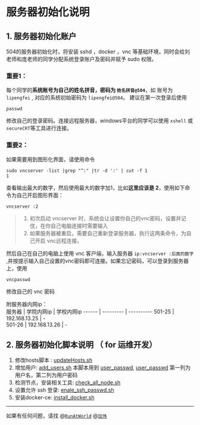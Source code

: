 # 服务器初始化说明
## 1. 服务器初始化账户
504的服务器初始化时，将安装 sshd ，docker ，vnc 等基础环境，同时会给刘老师和庞老师的同学分配系统登录账户及密码并赋予 sudo 权限。    

### **重要1**：
每个同学的**系统账号为自己的姓名拼音，密码为 `姓名拼音@504`**，如
账号为 `lipengfei` , 对应的系统初始密码为 `lipengfei@504`。     建议在第一次登录后使用
```
passwd
```
修改自己的登录密码。连接远程服务器，windows平台的同学可以使用 `xshell` 或 `secureCRT`等工具进行连接。     

### **重要2**：
如果需要用到图形化界面，请使用命令
```
sudo vncserver -list |grep "^:" |tr -d ':' | cut -f 1
1
```
查看输出最大的数字，然后使用最大的数字加1，比如**这里应该是 2**，使用如下命令为自己开启图形界面：
```
vncserver :2
```
>1. 初次启动 vncserver 时，系统会让设置你自己的vnc密码，设置并记住，在你自己电脑连接时需要输入  
>2. 如果服务器被重启，需要自己重新登录服务器，执行这两条命令，为自己开启 vnc远程连接。

然后自己在自己的电脑上使用 vnc 客户端，输入服务器 `ip:vncserver :后面的数字` ,并按提示输入自己设置的vnc密码即可连接。如果忘记密码，可以登录到服务器上，使用
```
vncpasswd
```
修改自己的 vnc 密码

附服务器内网ip：  
服务器 | 学院内网ip | 学校内网ip
------ | --------- | ----------
501-25 | 192.168.13.25 |  -  
501-26 | 192.168.13.26 |  -

## 2. 服务器初始化脚本说明 （ for 运维开发）
1. 修改hosts脚本 : [updateHosts.sh](updateHosts.sh)
2. 增加用户: [add_users.sh](add_users.sh)  本脚本用到 [user_passwd](user_passwd), [user_passwd](user_passwd) 第一列为用户名，第二列为用户密码
3. 检测节点，安装相关工具: [check_all_node.sh](check_all_node.sh)
4. 设置允许 ssh 登录: [enale_ssh_passwd.sh](enale_ssh_passwd.sh)
5. 安装docker-ce: [install_docker.sh](install_docker.sh)

-------
如果有任何问题，请找 @[`RunAtWorld`](https://github.com/RunAtWorld)   @[`加伟`](https://github.com/1846263444)   

